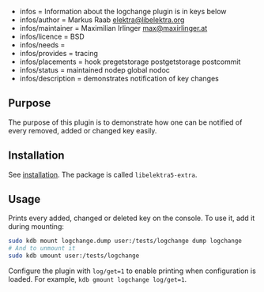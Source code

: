 - infos = Information about the logchange plugin is in keys below
- infos/author = Markus Raab <elektra@libelektra.org>
- infos/maintainer = Maximilian Irlinger <max@maxirlinger.at>
- infos/licence = BSD
- infos/needs =
- infos/provides = tracing
- infos/placements = hook pregetstorage postgetstorage postcommit
- infos/status = maintained nodep global nodoc
- infos/description = demonstrates notification of key changes

## Purpose

The purpose of this plugin is to demonstrate how one can
be notified of every removed, added or changed key easily.

## Installation

See [installation](/doc/INSTALL.md).
The package is called `libelektra5-extra`.

## Usage

Prints every added, changed or deleted key on the console.
To use it, add it during mounting:

```sh
sudo kdb mount logchange.dump user:/tests/logchange dump logchange
# And to unmount it
sudo kdb umount user:/tests/logchange
```

Configure the plugin with `log/get=1` to enable printing when configuration is
loaded. For example, `kdb gmount logchange log/get=1`.
